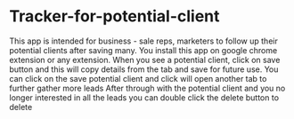 # Tracker-for-potential-client
This app is intended for business - sale reps, marketers to follow up their potential clients after saving many.
You install this app  on google chrome extension or any extension.
When you see a potential client, click on save button and this will copy details from the tab and save for future use.
You can click on the save potential client and click will open another tab to further gather more leads
After through with the potential client and you no longer interested in all the leads you can double click the delete button to delete

